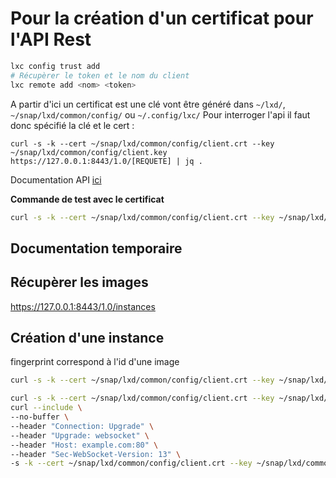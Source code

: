 # Pour la création d'un certificat pour l'API Rest

```bash
lxc config trust add
# Récupèrer le token et le nom du client
lxc remote add <nom> <token>
```
A partir d'ici un certificat est une clé vont être généré dans ``~/lxd/``, ``~/snap/lxd/common/config/`` ou ``~/.config/lxc/``
Pour interroger l'api il faut donc spécifié la clé et le cert : 

```
curl -s -k --cert ~/snap/lxd/common/config/client.crt --key ~/snap/lxd/common/config/client.key https://127.0.0.1:8443/1.0/[REQUETE] | jq .
```

Documentation API [ici](https://documentation.ubuntu.com/lxd/en/latest/api/#/)

__Commande de test avec le certificat__
```bash
curl -s -k --cert ~/snap/lxd/common/config/client.crt --key ~/snap/lxd/common/config/client.key -X POST
```

## Documentation temporaire  

## Récupèrer les images

https://127.0.0.1:8443/1.0/instances

## Création d'une instance

fingerprint correspond à l'id d'une image

```bash
curl -s -k --cert ~/snap/lxd/common/config/client.crt --key ~/snap/lxd/common/config/client.key -X POST https://127.0.0.1:8443/1.0/instances -H "Content-Type: application/json" -d '{"name":"test56noah","source":{"type":"image","fingerprint":"1722a71a9f2dc0c68eac142a7d53ec728c15d2379e99f5b5545de99d440e3422"}}'| jq .metadata.id | sed 's/"//g' | curl -s -k --cert ~/snap/lxd/common/config/client.crt --key ~/snap/lxd/common/config/client.key https://127.0.0.1:8443/1.0/operations/$(</dev/stdin) | jq .
```
```bash
curl -s -k --cert ~/snap/lxd/common/config/client.crt --key ~/snap/lxd/common/config/client.key -X POST https://127.0.0.1:8443/1.0/instances -H "Content-Type: application/json" -d '{"name":"test56noah","source":{"type":"image","fingerprint":"712a58368655"}}'| jq .metadata.id | sed 's/"//g' | 
curl --include \
--no-buffer \
--header "Connection: Upgrade" \
--header "Upgrade: websocket" \
--header "Host: example.com:80" \
--header "Sec-WebSocket-Version: 13" \
-s -k --cert ~/snap/lxd/common/config/client.crt --key ~/snap/lxd/common/config/client.key https://127.0.0.1:8443/1.0/operations/$(</dev/stdin)
```
